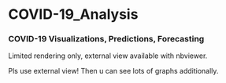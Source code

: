 # COVID-19_Analysis
### COVID-19 Visualizations, Predictions, Forecasting

Limited rendering only, external view available with nbviewer. 

Pls use external view! Then u can see lots of graphs additionally.
